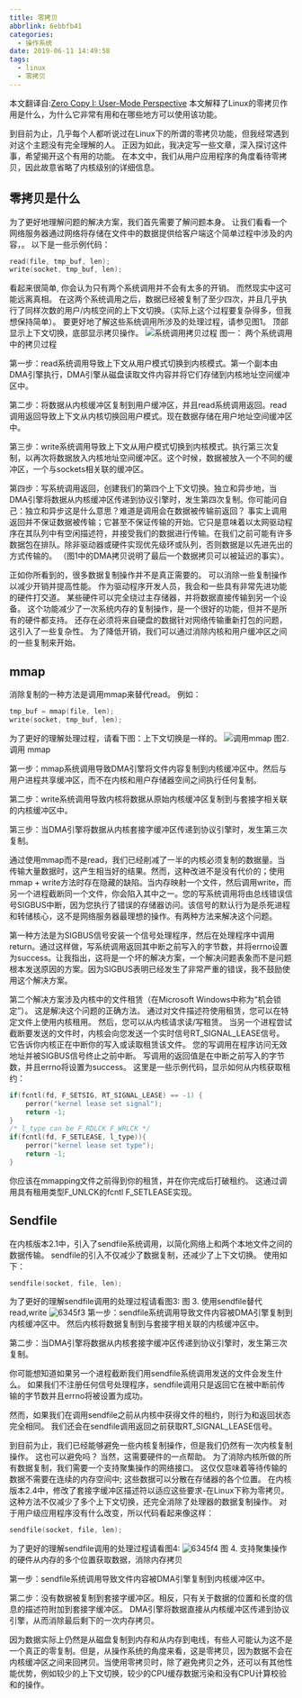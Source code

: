 ```yaml
---
title: 零拷贝
abbrlink: 6ebbfb41
categories:
  - 操作系统
date: 2019-06-11 14:49:58
tags:
  - linux
  - 零拷贝
---
```

本文翻译自:[Zero Copy I: User-Mode Perspective](http://www.linuxjournal.com/article/6345)
本文解释了Linux的零拷贝作用是什么，为什么它非常有用和在哪些地方可以使用该功能。

到目前为止，几乎每个人都听说过在Linux下的所谓的零拷贝功能，但我经常遇到对这个主题没有完全理解的人。 正因为如此，我决定写一些文章，深入探讨这件事，希望揭开这个有用的功能。 在本文中，我们从用户应用程序的角度看待零拷贝，因此故意省略了内核级别的详细信息。
<!-- more -->
## 零拷贝是什么
为了更好地理解问题的解决方案，我们首先需要了解问题本身。 让我们看看一个网络服务器通过网络将存储在文件中的数据提供给客户端这个简单过程中涉及的内容，。 以下是一些示例代码：
``` c
read(file, tmp_buf, len);
write(socket, tmp_buf, len);
```
看起来很简单, 你会认为只有两个系统调用并不会有太多的开销。 而然现实中这可能远离真相。 在这两个系统调用之后，数据已经被复制了至少四次，并且几乎执行了同样次数的用户/内核空间的上下文切换。（实际上这个过程要复杂得多，但我想保持简单）。 要更好地了解这些系统调用所涉及的处理过程，请参见图1。 顶部显示上下文切换，底部显示拷贝操作。
![系统调用拷贝过程](https://cdn.jsdelivr.net/gh/fengxiu/img/6345f1.jpg)
图一： 两个系统调用中的拷贝过程

第一步：read系统调用导致上下文从用户模式切换到内核模式。第一个副本由DMA引擎执行，DMA引擎从磁盘读取文件内容并将它们存储到内核地址空间缓冲区中。

第二步：将数据从内核缓冲区复制到用户缓冲区，并且read系统调用返回。read调用返回导致上下文从内核切换回用户模式。现在数据存储在用户地址空间缓冲区中。

第三步：write系统调用导致上下文从用户模式切换到内核模式。执行第三次复制，以再次将数据放入内核地址空间缓冲区。这个时候，数据被放入一个不同的缓冲区，一个与sockets相关联的缓冲区。

第四步：写系统调用返回，创建我们的第四个上下文切换。独立和异步地，当DMA引擎将数据从内核缓冲区传递到协议引擎时，发生第四次复制。你可能问自己：独立和异步这是什么意思？难道是调用会在数据被传输前返回？ 事实上调用返回并不保证数据被传输；它甚至不保证传输的开始。它只是意味着以太网驱动程序在其队列中有空闲描述符，并接受我们的数据进行传输。在我们之前可能有许多数据包在排队。除非驱动器或硬件实现优先级环或队列，否则数据是以先进先出的方式传输的。 （图1中的DMA拷贝说明了最后一个数据拷贝可以被延迟的事实）。

正如你所看到的，很多数据复制操作并不是真正需要的。 可以消除一些复制操作以减少开销并提高性能。 作为驱动程序开发人员，我会和一些具有非常先进功能的硬件打交道。 某些硬件可以完全绕过主存储器，并将数据直接传输到另一个设备。 这个功能减少了一次系统内存的复制操作，是一个很好的功能，但并不是所有的硬件都支持。 还存在必须将来自硬盘的数据针对网络传输重新打包的问题，这引入了一些复杂性。 为了降低开销，我们可以通过消除内核和用户缓冲区之间的一些复制来开始。
## mmap
消除复制的一种方法是调用mmap来替代read。 例如：
``` c
tmp_buf = mmap(file, len);
write(socket, tmp_buf, len);
```
为了更好的理解处理过程，请看下图：上下文切换是一样的。
![调用mmap](https://cdn.jsdelivr.net/gh/fengxiu/img/6345f2.jpg)
图2. 调用 mmap

第一步：mmap系统调用导致DMA引擎将文件内容复制到内核缓冲区中。然后与用户进程共享缓冲区，而不在内核和用户存储器空间之间执行任何复制。

第二步：write系统调用导致内核将数据从原始内核缓冲区复制到与套接字相关联的内核缓冲区中。

第三步：当DMA引擎将数据从内核套接字缓冲区传递到协议引擎时，发生第三次复制。

通过使用mmap而不是read，我们已经削减了一半的内核必须复制的数据量。当传输大量数据时，这产生相当好的结果。然而，这种改进不是没有代价的；使用mmap + write方法时存在隐藏的缺陷。当内存映射一个文件，然后调用write，而另一个进程截断同一个文件，你会陷入其中之一。您的写系统调用将由总线错误信号SIGBUS中断，因为您执行了错误的存储器访问。该信号的默认行为是杀死进程和转储核心，这不是网络服务器最理想的操作。有两种方法来解决这个问题。

第一种方法是为SIGBUS信号安装一个信号处理程序，然后在处理程序中调用return。通过这样做，写系统调用返回其中断之前写入的字节数，并将errno设置为success。让我指出，这将是一个坏的解决方案，一个解决问题表象而不是问题根本发送原因的方案。因为SIGBUS表明已经发生了非常严重的错误，我不鼓励使用这个解决方案。

第二个解决方案涉及内核中的文件租赁（在Microsoft Windows中称为“机会锁定”）。 这是解决这个问题的正确方法。 通过对文件描述符使用租赁，您可以在特定文件上使用内核租用。 然后，您可以从内核请求读/写租赁。 当另一个进程尝试截断要发送的文件时，内核会向您发送一个实时信号RT_SIGNAL_LEASE信号。 它告诉你内核正在中断你的写入或读取租赁该文件。 您的写调用在程序访问无效地址并被SIGBUS信号终止之前中断。 写调用的返回值是在中断之前写入的字节数，并且errno将设置为success。 这里是一些示例代码，显示如何从内核获取租约：
``` c
if(fcntl(fd, F_SETSIG, RT_SIGNAL_LEASE) == -1) {
    perror("kernel lease set signal");
    return -1;
}
/* l_type can be F_RDLCK F_WRLCK */
if(fcntl(fd, F_SETLEASE, l_type)){
    perror("kernel lease set type");
    return -1;
}
```
你应该在mmapping文件之前得到你的租赁，并在你完成后打破租约。 这通过调用具有租用类型F_UNLCK的fcntl F_SETLEASE实现。
## Sendfile
在内核版本2.1中，引入了sendfile系统调用，以简化网络上和两个本地文件之间的数据传输。 sendfile的引入不仅减少了数据复制，还减少了上下文切换。 使用如下：
```c
sendfile(socket, file, len);
```
为了更好的理解sendfile调用的处理过程请看图3:
图 3. 使用sendfile替代read,write
![6345f3](https://cdn.jsdelivr.net/gh/fengxiu/img/6345f3.jpg)
第一步：sendfile系统调用导致文件内容被DMA引擎复制到内核缓冲区中。 然后内核将数据复制到与套接字相关联的内核缓冲区中。

第二步：当DMA引擎将数据从内核套接字缓冲区传递到协议引擎时，发生第三次复制。

你可能想知道如果另一个进程截断我们用sendfile系统调用发送的文件会发生什么。 如果我们不注册任何信号处理程序，sendfile调用只是返回它在被中断前传输的字节数并且errno将被设置为成功。

然而，如果我们在调用sendfile之前从内核中获得文件的租约，则行为和返回状态完全相同。 我们还会在sendfile调用返回之前获取RT_SIGNAL_LEASE信号。

到目前为止，我们已经能够避免一些内核复制操作，但是我们仍然有一次内核复制操作。 这也可以避免吗？ 当然，这需要硬件的一点帮助。 为了消除内核所做的所有数据复制，我们需要一个支持聚集操作的网络接口。 这仅仅意味着等待传输的数据不需要在连续的内存空间中; 这些数据可以分散在存储器的各个位置。 在内核版本2.4中，修改了套接字缓冲区描述符以适应这些要求-在Linux下称为零拷贝。 这种方法不仅减少了多个上下文切换，还完全消除了处理器的数据复制操作。 对于用户级应用程序没有什么改变，所以代码看起来像这样：
``` c
sendfile(socket, file, len);
```
为了更好的理解sendfile调用的处理过程请看图4:
![6345f4](https://cdn.jsdelivr.net/gh/fengxiu/img/6345f4.jpg)
图 4. 支持聚集操作的硬件从内存的多个位置获取数据，消除内存拷贝

第一步：sendfile系统调用导致文件内容被DMA引擎复制到内核缓冲区中。

第二步：没有数据被复制到套接字缓冲区。相反，只有关于数据的位置和长度的信息的描述符附加到套接字缓冲区。 DMA引擎将数据直接从内核缓冲区传递到协议引擎，从而消除最后剩下的一次内存拷贝。

因为数据实际上仍然是从磁盘复制到内存和从内存到电线，有些人可能认为这不是一个真正的零复制。但是，从操作系统的角度来看，这是零拷贝，因为数据不会在内核缓冲区之间来回拷贝。当使用零拷贝时，除了避免拷贝之外，还可以有其他性能优势，例如较少的上下文切换，较少的CPU缓存数据污染和没有CPU计算校验和的操作。